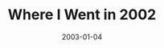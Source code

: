 ---
layout: message
category: message
series: "The Space Between"
title: "Where I Went in 2002"
date: 2003-01-04
audio-description: "We've somehow lost that healthy space between sanity and our maximum limits."
audio: "http://s3.amazonaws.com/crossroadsaudiomessages/Where I Went in 2002.mp3"
audio-title: "Where I Went in 2002"
audio-duration: "38&#58;06"
---